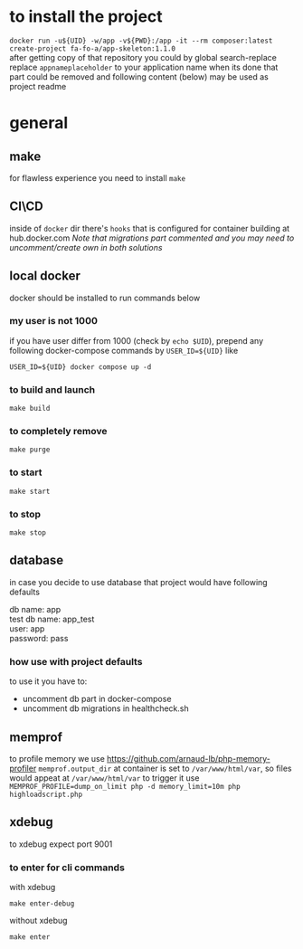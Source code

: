 # to install the project
`docker run -u${UID} -w/app -v${PWD}:/app -it --rm composer:latest create-project fa-fo-a/app-skeleton:1.1.0`<br>
after getting copy of that repository you could by global search-replace replace `appnameplaceholder` to your application name
when its done that part could be removed and following content (below) may be used as project readme

# general

## make
for flawless experience you need to install `make`

## CI\CD
inside of `docker` dir there's `hooks` that is configured for container building at hub.docker.com
_Note that migrations part commented and you may need to uncomment/create own in both solutions_

## local docker
docker should be installed to run commands below

### my user is not 1000
if you have user differ from 1000 (check by `echo $UID`), prepend any following docker-compose commands by `USER_ID=${UID}`
like
```
USER_ID=${UID} docker compose up -d
```

### to build and launch
```
make build
```

### to completely remove
```
make purge
```

### to start
```
make start
```
### to stop
```
make stop
```

## database
in case you decide to use database that project would have following defaults

db name: app<br>
test db name: app_test<br>
user: app<br>
password: pass<br>

### how use with project defaults
to use it you have to:
- uncomment db part in docker-compose
- uncomment db migrations in healthcheck.sh

## memprof
to profile memory we use https://github.com/arnaud-lb/php-memory-profiler
`memprof.output_dir` at container is set to `/var/www/html/var`, so files would appeat at `/var/www/html/var`
to trigger it use `MEMPROF_PROFILE=dump_on_limit php -d memory_limit=10m php highloadscript.php`

## xdebug
to xdebug expect port 9001

### to enter for cli commands
with xdebug
```
make enter-debug
```

without xdebug
```
make enter
```
